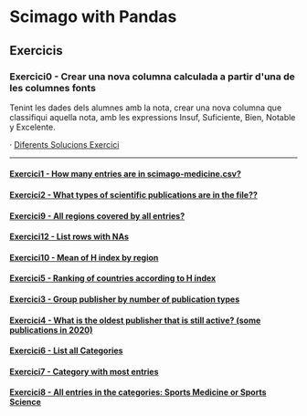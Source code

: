 # Scimago with Pandas

## Exercicis


### Exercici0 - Crear una nova columna calculada a partir d'una de les columnes  fonts

Tenint les dades dels alumnes amb la nota, crear una nova columna que classifiqui aquella nota, amb les expressions Insuf, Suficiente, Bien, Notable y Excelente.

· [Diferents Solucions Exercici](CategoricalGrade.ipynb "Diferents Solucions Exercici")


------------

#### [Exercici1 - How many entries are in scimago-medicine.csv?](q1.py "Solucions") 




#### [Exercici2 - What types of scientific publications are in the file??](q2.py "Solucions")




#### [Exercici9 - All regions covered by all entries?](q9.py "Solucions")



#### [Exercici12 - List rows with NAs](q12.py "Solucions")


#### [Exercici10 - Mean of H index by region](q10.py "Solucions")


#### [Exercici5 - Ranking of countries according to H index](q5.py "Solucions")


#### [Exercici3 - Group publisher by number of publication types](q3.py "Solucions")


#### [Exercici4 - What is the oldest publisher that is still active? (some publications in 2020)](q4.py "Solucions")


#### [Exercici6 - List all Categories](q6.py "Solucions")


#### [Exercici7 - Category with most entries](q7.py "Solucions")
 

#### [Exercici8 - All entries in the categories: Sports Medicine or Sports Science](q8.py "Solucions")

